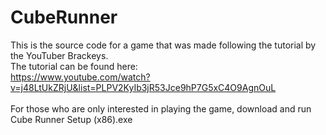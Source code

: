 # CubeRunner
This is the source code for a game that was made following the tutorial by the YouTuber Brackeys. <br>
The tutorial can be found here:<br>
https://www.youtube.com/watch?v=j48LtUkZRjU&list=PLPV2KyIb3jR53Jce9hP7G5xC4O9AgnOuL <br>
<br>
For those who are only interested in playing the game, download and run Cube Runner Setup (x86).exe
